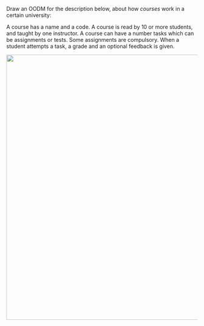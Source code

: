 <panel header="{{ icon_Q }} OO domain model for a course">
<question>

Draw an OODM for the description below, about how <tooltip content="in some universities, these are called _modules_">_courses_</tooltip> work in a certain university:

<div class="indented">

A course has a name and a code. A course is read by 10 or more students, and taught by one instructor. A course can have a number tasks which can be assignments or tests. Some assignments are compulsory. When a student attempts a task, a grade and an optional feedback is given.

</div>

<panel type="seamless" header="Example OODM" minimized >
  <img src="{{ baseUrl }}/modeling/modelingStructures/objectOrientedDomainModels/images/diagram.png" width="700" />
</panel>

</question>
</panel>
